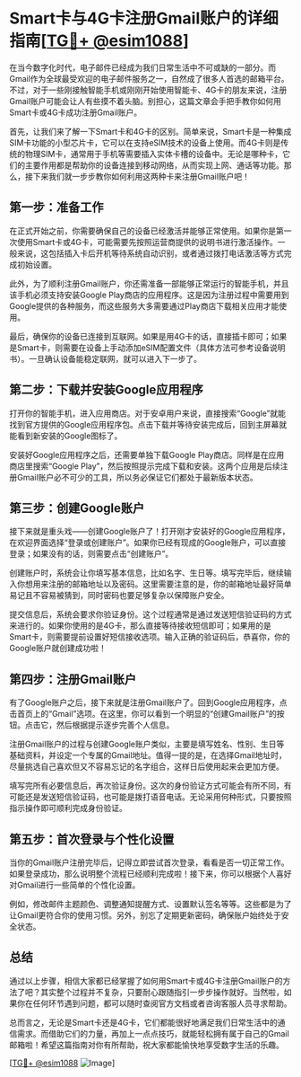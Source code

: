 # Smart卡与4G卡注册Gmail账户的详细指南[[TG💪+ @esim1088](https://t.me/s/esim1088)]

在当今数字化时代，电子邮件已经成为我们日常生活中不可或缺的一部分。而Gmail作为全球最受欢迎的电子邮件服务之一，自然成了很多人首选的邮箱平台。不过，对于一些刚接触智能手机或刚刚开始使用智能卡、4G卡的朋友来说，注册Gmail账户可能会让人有些摸不着头脑。别担心，这篇文章会手把手教你如何用Smart卡或4G卡成功注册Gmail账户。

首先，让我们来了解一下Smart卡和4G卡的区别。简单来说，Smart卡是一种集成SIM卡功能的小型芯片卡，它可以在支持eSIM技术的设备上使用。而4G卡则是传统的物理SIM卡，通常用于手机等需要插入实体卡槽的设备中。无论是哪种卡，它们的主要作用都是帮助你的设备连接到移动网络，从而实现上网、通话等功能。那么，接下来我们就一步步教你如何利用这两种卡来注册Gmail账户吧！

## 第一步：准备工作

在正式开始之前，你需要确保自己的设备已经激活并能够正常使用。如果你是第一次使用Smart卡或4G卡，可能需要先按照运营商提供的说明书进行激活操作。一般来说，这包括插入卡后开机等待系统自动识别，或者通过拨打电话激活等方式完成初始设置。

此外，为了顺利注册Gmail账户，你还需准备一部能够正常运行的智能手机，并且该手机必须支持安装Google Play商店的应用程序。这是因为注册过程中需要用到Google提供的各种服务，而这些服务大多需要通过Play商店下载相关应用才能使用。

最后，确保你的设备已连接到互联网。如果是用4G卡的话，直接插卡即可；如果是Smart卡，则需要在设备上手动添加eSIM配置文件（具体方法可参考设备说明书）。一旦确认设备能稳定联网，就可以进入下一步了。

## 第二步：下载并安装Google应用程序

打开你的智能手机，进入应用商店。对于安卓用户来说，直接搜索“Google”就能找到官方提供的Google应用程序包。点击下载并等待安装完成后，回到主屏幕就能看到新安装的Google图标了。

安装好Google应用程序之后，还需要单独下载Google Play商店。同样是在应用商店里搜索“Google Play”，然后按照提示完成下载和安装。这两个应用是后续注册Gmail账户必不可少的工具，所以务必保证它们都处于最新版本状态。

## 第三步：创建Google账户

接下来就是重头戏——创建Google账户了！打开刚才安装好的Google应用程序，在欢迎界面选择“登录或创建账户”。如果你已经有现成的Google账户，可以直接登录；如果没有的话，则需要点击“创建账户”。

创建账户时，系统会让你填写基本信息，比如名字、生日等。填写完毕后，继续输入你想用来注册的邮箱地址以及密码。这里需要注意的是，你的邮箱地址最好简单易记且不容易被猜到，同时密码也要足够复杂以保障账户安全。

提交信息后，系统会要求你验证身份。这个过程通常是通过发送短信验证码的方式来进行的。如果你使用的是4G卡，那么直接等待接收短信即可；如果用的是Smart卡，则需要提前设置好短信接收选项。输入正确的验证码后，恭喜你，你的Google账户就创建成功啦！

## 第四步：注册Gmail账户

有了Google账户之后，接下来就是注册Gmail账户了。回到Google应用程序，点击首页上的“Gmail”选项。在这里，你可以看到一个明显的“创建Gmail账户”的按钮。点击它，然后根据提示逐步完善个人信息。

注册Gmail账户的过程与创建Google账户类似，主要是填写姓名、性别、生日等基础资料，并设定一个专属的Gmail地址。值得一提的是，在选择Gmail地址时，尽量挑选自己喜欢但又不容易忘记的名字组合，这样日后使用起来会更加方便。

填写完所有必要信息后，再次验证身份。这次的身份验证方式可能会有所不同，有可能还是发送短信验证码，也可能是拨打语音电话。无论采用何种形式，只要按照指示操作即可顺利完成身份验证。

## 第五步：首次登录与个性化设置

当你的Gmail账户注册完毕后，记得立即尝试首次登录，看看是否一切正常工作。如果登录成功，那么说明整个流程已经顺利完成啦！接下来，你可以根据个人喜好对Gmail进行一些简单的个性化设置。

例如，修改邮件主题颜色、调整通知提醒方式、设置默认签名等等。这些都是为了让Gmail更符合你的使用习惯。另外，别忘了定期更新密码，确保账户始终处于安全状态。

## 总结

通过以上步骤，相信大家都已经掌握了如何用Smart卡或4G卡注册Gmail账户的方法了吧？其实整个过程并不复杂，只要耐心跟随指引一步步操作就好。当然啦，如果你在任何环节遇到问题，都可以随时查阅官方文档或者咨询客服人员寻求帮助。

总而言之，无论是Smart卡还是4G卡，它们都能很好地满足我们日常生活中的通信需求。而借助它们的力量，再加上一点点技巧，就能轻松拥有属于自己的Gmail邮箱啦！希望这篇指南对你有所帮助，祝大家都能愉快地享受数字生活的乐趣。

[[TG💪+ @esim1088](https://t.me/s/esim1088) ![Image](https://i.postimg.cc/4NQfJmqS/Snipaste-2025-05-13-00-14-12.png)]